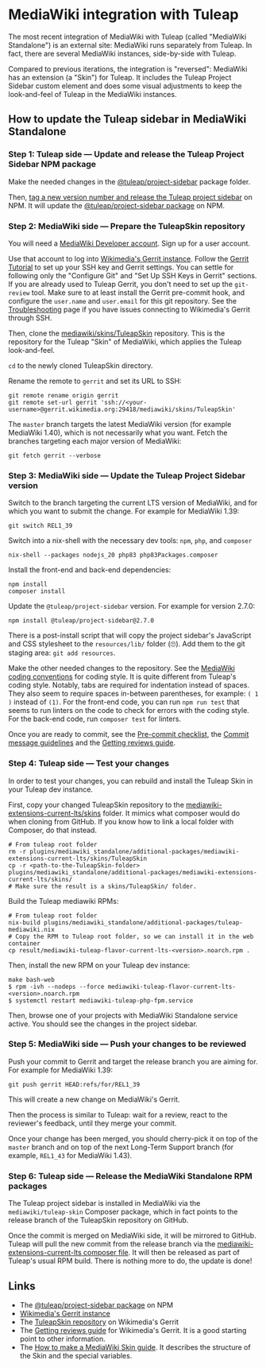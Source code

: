# MediaWiki integration with Tuleap

The most recent integration of MediaWiki with Tuleap (called "MediaWiki Standalone") is an external site: MediaWiki runs separately from Tuleap. In fact, there are several MediaWiki instances, side-by-side with Tuleap.

Compared to previous iterations, the integration is "reversed": MediaWiki has an extension (a "Skin") for Tuleap. It includes the Tuleap Project Sidebar custom element and does some visual adjustments to keep the look-and-feel of Tuleap in the MediaWiki instances.

## How to update the Tuleap sidebar in MediaWiki Standalone

### Step 1: Tuleap side — Update and release the Tuleap Project Sidebar NPM package

Make the needed changes in the [@tuleap/project-sidebar][0] package folder.

Then, [tag a new version number and release the Tuleap project sidebar][1] on NPM. It will update the [@tuleap/project-sidebar package][12] on NPM.

### Step 2: MediaWiki side — Prepare the TuleapSkin repository

You will need a [MediaWiki Developer account][2]. Sign up for a user account.

Use that account to log into [Wikimedia's Gerrit instance][3]. Follow the [Gerrit Tutorial][4] to set up your SSH key and Gerrit settings. You can settle for following only the "Configure Git" and "Set Up SSH Keys in Gerrit" sections. If you are already used to Tuleap Gerrit, you don't need to set up the `git-review` tool. Make sure to at least install the Gerrit pre-commit hook, and configure the `user.name` and `user.email` for this git repository. See the [Troubleshooting][5] page if you have issues connecting to Wikimedia's Gerrit through SSH.

Then, clone the [mediawiki/skins/TuleapSkin][6] repository. This is the repository for the Tuleap "Skin" of MediaWiki, which applies the Tuleap look-and-feel.

`cd` to the newly cloned TuleapSkin directory.

Rename the remote to `gerrit` and set its URL to SSH:
```shell
git remote rename origin gerrit
git remote set-url gerrit 'ssh://<your-username>@gerrit.wikimedia.org:29418/mediawiki/skins/TuleapSkin'
```

The `master` branch targets the latest MediaWiki version (for example MediaWiki 1.40), which is not necessarily what you want. Fetch the branches targeting each major version of MediaWiki:
```shell
git fetch gerrit --verbose
```

### Step 3: MediaWiki side — Update the Tuleap Project Sidebar version

Switch to the branch targeting the current LTS version of MediaWiki, and for which you want to submit the change. For example for MediaWiki 1.39:
```shell
git switch REL1_39
```

Switch into a nix-shell with the necessary dev tools: `npm`, `php`, and `composer`
```shell
nix-shell --packages nodejs_20 php83 php83Packages.composer
```

Install the front-end and back-end dependencies:
```shell
npm install
composer install
```

Update the `@tuleap/project-sidebar` version. For example for version 2.7.0:
```shell
npm install @tuleap/project-sidebar@2.7.0
```
There is a post-install script that will copy the project sidebar's JavaScript and CSS stylesheet to the `resources/lib/` folder (🙄). Add them to the git staging area: `git add resources`.

Make the other needed changes to the repository. See the [MediaWiki coding conventions][7] for coding style. It is quite different from Tuleap's coding style. Notably, tabs are required for indentation instead of spaces. They also seem to require spaces in-between parentheses, for example: `( 1 )` instead of `(1)`. For the front-end code, you can run `npm run test` that seems to run linters on the code to check for errors with the coding style. For the back-end code, run `composer test` for linters.

Once you are ready to commit, see the [Pre-commit checklist][8], the [Commit message guidelines][9] and the [Getting reviews guide][10].

### Step 4: Tuleap side — Test your changes

In order to test your changes, you can rebuild and install the Tuleap Skin in your Tuleap dev instance.

First, copy your changed TuleapSkin repository to the [mediawiki-extensions-current-lts/skins][14] folder. It mimics what composer would do when cloning from GitHub. If you know how to link a local folder with Composer, do that instead.
```shell
# From tuleap root folder
rm -r plugins/mediawiki_standalone/additional-packages/mediawiki-extensions-current-lts/skins/TuleapSkin
cp -r <path-to-the-TuleapSkin-folder> plugins/mediawiki_standalone/additional-packages/mediawiki-extensions-current-lts/skins/
# Make sure the result is a skins/TuleapSkin/ folder.
```

Build the Tuleap mediawiki RPMs:
```shell
# From tuleap root folder
nix-build plugins/mediawiki_standalone/additional-packages/tuleap-mediawiki.nix
# Copy the RPM to Tuleap root folder, so we can install it in the web container
cp result/mediawiki-tuleap-flavor-current-lts-<version>.noarch.rpm .
```

Then, install the new RPM on your Tuleap dev instance:
```shell
make bash-web
$ rpm -ivh --nodeps --force mediawiki-tuleap-flavor-current-lts-<version>.noarch.rpm
$ systemctl restart mediawiki-tuleap-php-fpm.service
```

Then, browse one of your projects with MediaWiki Standalone service active. You should see the changes in the project sidebar.

### Step 5: MediaWiki side — Push your changes to be reviewed

Push your commit to Gerrit and target the release branch you are aiming for. For example for MediaWiki 1.39:
```shell
git push gerrit HEAD:refs/for/REL1_39
```

This will create a new change on MediaWiki's Gerrit.

Then the process is similar to Tuleap: wait for a review, react to the reviewer's feedback, until they merge your commit.

Once your change has been merged, you should cherry-pick it on top of the `master` branch and on top of the next Long-Term Support branch (for example, `REL1_43` for MediaWiki 1.43).

### Step 6: Tuleap side — Release the MediaWiki Standalone RPM packages

The Tuleap project sidebar is installed in MediaWiki via the `mediawiki/tuleap-skin` Composer package, which in fact points to the release branch of the TuleapSkin repository on GitHub.

Once the commit is merged on MediaWiki side, it will be mirrored to GitHub. Tuleap will pull the new commit from the release branch via the [mediawiki-extensions-current-lts composer file][11]. It will then be released as part of Tuleap's usual RPM build. There is nothing more to do, the update is done!

## Links

- The [@tuleap/project-sidebar package][12] on NPM
- [Wikimedia's Gerrit instance][3]
- The [TuleapSkin repository][6] on Wikimedia's Gerrit
- The [Getting reviews guide][10] for Wikimedia's Gerrit. It is a good starting point to other information.
- The [How to make a MediaWiki Skin guide][13]. It describes the structure of the Skin and the special variables.

[0]: ../../lib/frontend/project-sidebar/README.md
[1]: release.md#release-a-js-library-developed-in-the-main-tuleap-repository
[2]: https://www.mediawiki.org/wiki/Developer_account
[3]: https://gerrit.wikimedia.org
[4]: https://www.mediawiki.org/wiki/Gerrit/Tutorial
[5]: https://www.mediawiki.org/wiki/Gerrit/Troubleshooting#Bad_server_host_key:_Invalid_key_length
[6]: https://gerrit.wikimedia.org/r/q/project:mediawiki/skins/TuleapSkin
[7]: https://www.mediawiki.org/wiki/Manual:Coding_conventions
[8]: https://www.mediawiki.org/wiki/Manual:Pre-commit_checklist
[9]: https://www.mediawiki.org/wiki/Gerrit/Commit_message_guidelines
[10]: https://www.mediawiki.org/wiki/Gerrit/Code_review/Getting_reviews
[11]: ../plugins/mediawiki_standalone/additional-packages/mediawiki-extensions-current-lts/composer.json
[12]: https://www.npmjs.com/package/@tuleap/project-sidebar
[13]: https://www.mediawiki.org/wiki/Manual:How_to_make_a_MediaWiki_skin
[14]: ../plugins/mediawiki_standalone/additional-packages/mediawiki-extensions-current-lts/skins/
